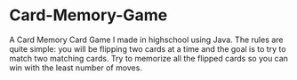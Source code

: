 # Card-Memory-Game
A Card Memory Card Game I made in highschool using Java. The rules are quite simple: you will be flipping two cards at a time and the goal is to try to match two matching cards. Try to memorize all the flipped cards so you can win with the least number of moves. 
